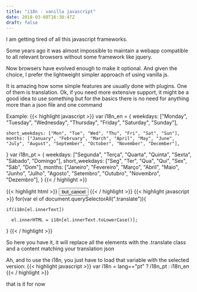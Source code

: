 ```yaml
---
title: "i18n - vanilla javascript"
date: 2018-03-08T16:38:47Z
draft: false
---
```


I am getting tired of all this javascript frameworks.

Some years ago it was almost impossible to maintain a webapp compatible to all relevant browsers without some framework like jquery.

Now browsers have evolved enough to make it optional. And given the choice, I prefer the lightweight simpler approach of using vanilla js.

It is amazing how some simple features are usually done with plugins. One of them is translation.
Ok, if you need more extensive support, it might be a good idea to use something but for the basics there is no need for anything more than a json file and one command


Example:
{{< highlight javascript >}}
var i18n_en = {
	weekdays: ["Monday", "Tuesday", "Wednesday", "Thursday", "Friday", "Saturday", "Sunday"],
  
	short_weekdays: ["Mon", "Tue", "Wed", "Thu", "Fri", "Sat", "Sun"],
	months: ["January", "February", "March", "April", "May", "June", "July", "August", "September", "October", "November", "December"],
}
var i18n_pt = {
	weekdays: ["Segunda", "Terça", "Quarta", "Quinta", "Sexta", "Sábado", "Domingo"],
	short_weekdays: ["Seg", "Ter", "Qua", "Qui", "Sex", "Sáb", "Dom"],
	months: ["Janeiro", "Fevereiro", "Março", "Abril", "Maio", "Junho", "Julho", "Agosto", "Setembro", "Outubro", "Novembro", "Dezembro"],
}
{{< / highlight >}}

{{< highlight html >}}
<button id="butLoginCancel" class="mdc-button translate">but_cancel</button>
{{< / highlight >}}
{{< highlight javascript >}}
for(var el of document.querySelectorAll(".translate")){

    if(i18n[el.innerText])

      el.innerHTML = i18n[el.innerText.toLowerCase()];

}
{{< / highlight >}}

So here you have it, it will replace all the elements with the .translate class and a content matching your translation json

Ah, and to use the i18n, you just have to load that variable with the selected version:
{{< highlight javascript >}}
var i18n = lang=="pt" ? i18n_pt : i18n_en
{{< / highlight >}}

that is it for now
